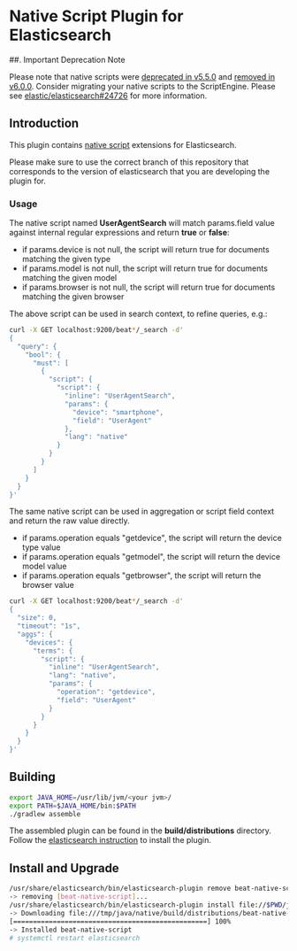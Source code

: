 # Native Script Plugin for Elasticsearch

##. Important Deprecation Note

Please note that native scripts were [deprecated in v5.5.0](https://github.com/elastic/elasticsearch/pull/24692) and [removed in v6.0.0](https://github.com/elastic/elasticsearch/pull/24726). Consider migrating your native scripts to the ScriptEngine. Please see [elastic/elasticsearch#24726](https://github.com/elastic/elasticsearch/pull/24726) for more information. 


## Introduction

This plugin contains [native script](https://www.elastic.co/guide/en/elasticsearch/reference/current/modules-scripting-native.html) extensions for Elasticsearch.

Please make sure to use the correct branch of this repository that corresponds to the version of elasticsearch that you are developing the plugin for.

### Usage

The native script named **UserAgentSearch** will match params.field value against internal regular expressions and return **true** or **false**:
 * if params.device is not null, the script will return true for documents matching the given type
 * if params.model is not null, the script will return true for documents matching the given model
 * if params.browser is not null, the script will return true for documents matching the given browser

The above script can be used in search context, to refine queries, e.g.:

```bash
curl -X GET localhost:9200/beat*/_search -d'
{
  "query": {
    "bool": {
      "must": [
        {
          "script": {
            "script": {
              "inline": "UserAgentSearch", 
              "params": {
                "device": "smartphone",
                "field": "UserAgent"
              },
              "lang": "native"
            }
          }
        }
      ]
    }
  }
}'
```

The same native script can be used in aggregation or script field context and return the raw value directly.
 * if params.operation equals "getdevice", the script will return the device type value
 * if params.operation equals "getmodel", the script will return the device model value
 * if params.operation equals "getbrowser", the script will return the browser value

```bash
curl -X GET localhost:9200/beat*/_search -d'
{
  "size": 0,
  "timeout": "1s",
  "aggs": {
    "devices": {
      "terms": {
        "script": {
          "inline": "UserAgentSearch",
          "lang": "native",
          "params": {
            "operation": "getdevice",
            "field": "UserAgent"
          }
        }
      }
    }
  }
}'
```

## Building

```bash
export JAVA_HOME=/usr/lib/jvm/<your jvm>/
export PATH=$JAVA_HOME/bin:$PATH
./gradlew assemble
```
The assembled plugin can be found in the **build/distributions** directory. Follow the [elasticsearch instruction](https://www.elastic.co/guide/en/elasticsearch/plugins/current/plugin-management-custom-url.html) to install the plugin.

## Install and Upgrade

```bash
/usr/share/elasticsearch/bin/elasticsearch-plugin remove beat-native-script
-> removing [beat-native-script]...
/usr/share/elasticsearch/bin/elasticsearch-plugin install file://$PWD/java/native/build/distributions/beat-native-script-5.4.1.0.zip
-> Downloading file:///tmp/java/native/build/distributions/beat-native-script-5.4.1.0.zip
[=================================================] 100%   
-> Installed beat-native-script
# systemctl restart elasticsearch
```

